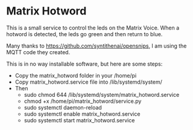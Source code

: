# Matrix Hotword

This is a small service to control the leds on the Matrix Voice.
When a hotword is detected, the leds go green and then return to blue.

Many thanks to https://github.com/syntithenai/opensnips, I am using the MQTT code they created.

This is in no way installable software, but here are some steps:
  - Copy the matrix_hotword folder in your /home/pi
  - Copy matrix_hotword.service file into /lib/systemd/system/
  - Then
      - sudo chmod 644 /lib/systemd/system/matrix_hotword.service
      - chmod +x /home/pi/matrix_hotword/service.py
      - sudo systemctl daemon-reload
      - sudo systemctl enable matrix_hotword.service
      - sudo systemctl start matrix_hotword.service
